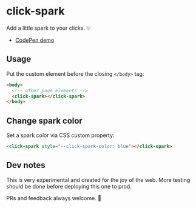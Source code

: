 # click-spark

Add a little spark to your clicks. ✨

- <a href="https://codepen.io/hexagoncircle/pen/bGZdWyw">CodePen demo</a>

## Usage

Put the custom element before the closing `</body>` tag:

```html
<body>
  <!-- other page elements -->
  <click-spark></click-spark>
</body>
```

## Change spark color

Set a spark color via CSS custom property:

```html
<click-spark style="--click-spark-color: blue"></click-spark>
```

## Dev notes

This is very experimental and created for the joy of the web. More testing should be done before deploying this one to prod.

PRs and feedback always welcome. 🎷

